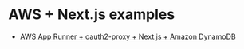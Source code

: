 # AWS + Next.js examples

- [AWS App Runner + oauth2-proxy + Next.js + Amazon DynamoDB](./app-runner-oauth2-proxy-dynamodb/)
